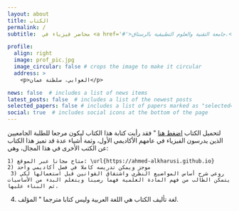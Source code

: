```yaml
---
layout: about
title: الكتاب
permalink: /
subtitle:  محاضر فيزياء في <a href='#'>جامعة التقنية والعلوم التطبيقية بالرستاق.</a>

profile:
  align: right
  image: prof_pic.jpg
  image_circular: false # crops the image to make it circular
  address: >
    <p>العوابي، سلطنة عمان</p>

news: false  # includes a list of news items
latest_posts: false  # includes a list of the newest posts
selected_papers: false # includes a list of papers marked as "selected={true}"
social: true  # includes social icons at the bottom of the page
---
```


لتحميل الكتاب [اضغط هنا](ahmed-alkharusi.github.io) 
"
فقد رأيت كتابة هذا الكتاب ليكون مرجعا للطلبة الجامعيين الذين يدرسون الفيزياء في عامهم الأكاديمي الأول، وثمة أشياء عدة قد تميز هذا الكتاب عن الكتب الأخرى في هذا المجال، وهي:

    1) متاح مجانا عبر الموقع: \url{https://ahmed-alkharusi.github.io}
    2) موجز ويمكن تدريسه كاملا في فصل أكاديمي واحد
     3) روعي شرح أساس المواضيع النظري واشتقاق القوانين قبل استعمالها لكي يتمكن الطالب من فهم المادة العلمية فهما رصينا ويتعلم البدء من الأساسيات ثم البناء عليها.
   4)  لغة تأليف الكتاب هي اللغة العربية وليس كتابا مترجما
"
المؤلف.
